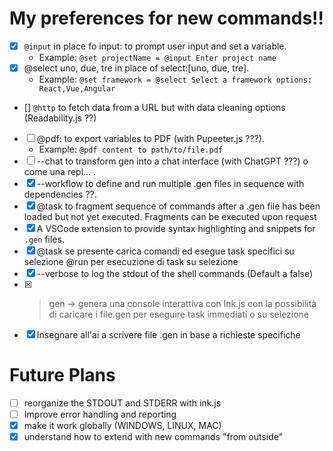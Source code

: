 # My preferences for new commands!!
- [x] `@input` in place fo input: to prompt user input and set a variable.
  + Example: `@set projectName = @input Enter project name`
- [x] @select uno, due, tre in place of select:[uno, due, tre].
    - Example: `@set framework = @select Select a framework options: React,Vue,Angular`
- [] `@http` to fetch data from a URL but with data cleaning options
  (Readability.js ??)
- [ ] @pdf: to export variables to PDF (with Pupeeter.js ???).
  - Example: `@pdf content to path/to/file.pdf`
- [ ] --chat to transform gen into a chat interface (with ChatGPT ???) o come una repl... .
- [x] --workflow to define and run multiple .gen files in sequence with dependencies ??.
- [x] @task to fragment sequence of commands after a .gen file has been loaded but not yet executed. Fragments can be executed upon request
- [x] A VSCode extension to provide syntax highlighting and snippets for `.gen`
files.
- [x] @task <nome-task> se presente carica comandi ed esegue task specifici su selezione @run per esecuzione di task su selezione
- [x] --verbose to log the stdout of the shell commands (Default a false) 
- [x] >gen -> genera una console interattiva con Ink.js con la possibilità di caricare i file.gen per eseguire task immediati o su selezione
- [x] Insegnare all'ai a scrivere file .gen in base a richieste specifiche

# Future Plans
- [ ] reorganize the STDOUT and STDERR with ink.js
- [ ] Improve error handling and reporting
- [x] make it work globally (WINDOWS, LINUX, MAC)
- [x] understand how to extend with new commands "from outside"
